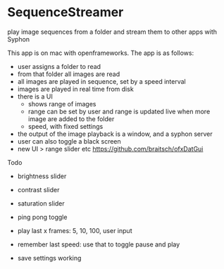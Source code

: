 # SequenceStreamer
play image sequences from a folder and stream them to other apps with Syphon

This app is on mac with openframeworks. The app is as follows:
- user assigns a folder to read
- from that folder all images are read
- all images are played in sequence, set by a speed interval
- images are played in real time from disk
- there is a UI 
    - shows range of images
    - range can be set by user and range is updated live when more image are added to the folder
    - speed, with fixed settings
- the output of the image playback is a window, and a syphon server 
- user can also toggle a black screen
- new UI > range slider etc
https://github.com/braitsch/ofxDatGui

Todo
- brightness slider
- contrast slider
- saturation slider

- ping pong toggle

- play last x frames: 5, 10, 100, user input

- remember last speed: use that to toggle pause and play

- save settings working
